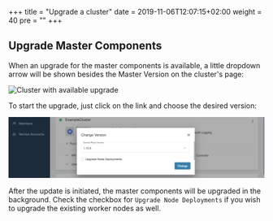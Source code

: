 +++
title = "Upgrade a cluster"
date = 2019-11-06T12:07:15+02:00
weight = 40
pre = "<b></b>"
+++

## Upgrade Master Components

When an upgrade for the master components is available, a little dropdown arrow will be shown besides the Master Version on the cluster's page:

![Cluster with available upgrade](04-upgrade-cluster-arrow.png)

To start the upgrade, just click on the link and choose the desired version:

![Dialog to choose upgrade version](04-upgrade-cluster-select-version.png)

After the update is initiated, the master components will be upgraded in the background. Check the checkbox for `Upgrade Node Deployments` if you wish to upgrade the existing worker nodes as well.
